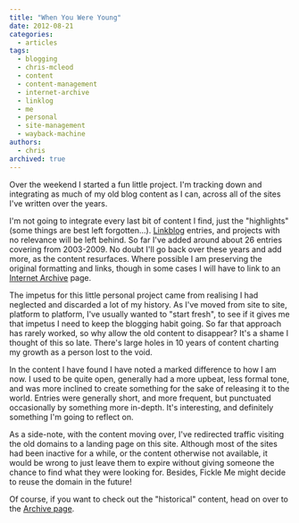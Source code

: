 ```yaml
---
title: "When You Were Young"
date: 2012-08-21
categories:
  - articles
tags:
  - blogging
  - chris-mcleod
  - content
  - content-management
  - internet-archive
  - linklog
  - me
  - personal
  - site-management
  - wayback-machine
authors:
  - chris
archived: true
---
```


Over the weekend I started a fun little project. I'm tracking down and integrating as much of my old blog content as I can, across all of the sites I've written over the years.

I'm not going to integrate every last bit of content I find, just the "highlights" (some things are best left forgotten...). [Linkblog](http://en.wikipedia.org/wiki/Linklog) entries, and projects with no relevance will be left behind. So far I've added around about 26 entries covering from 2003-2009. No doubt I'll go back over these years and add more, as the content resurfaces. Where possible I am preserving the original formatting and links, though in some cases I will have to link to an [Internet Archive](http://www.archive.org "Internet Archive") page.

The impetus for this little personal project came from realising I had neglected and discarded a lot of my history. As I've moved from site to site, platform to platform, I've usually wanted to "start fresh", to see if it gives me that impetus I need to keep the blogging habit going. So far that approach has rarely worked, so why allow the old content to disappear? It's a shame I thought of this so late. There's large holes in 10 years of content charting my growth as a person lost to the void.

In the content I have found I have noted a marked difference to how I am now. I used to be quite open, generally had a more upbeat, less formal tone, and was more inclined to create something for the sake of releasing it to the world. Entries were generally short, and more frequent, but punctuated occasionally by something more in-depth. It's interesting, and definitely something I'm going to reflect on.

As a side-note, with the content moving over, I've redirected traffic visiting the old domains to a landing page on this site. Although most of the sites had been inactive for a while, or the content otherwise not available, it would be wrong to just leave them to expire without giving someone the chance to find what they were looking for. Besides, Fickle Me might decide to reuse the domain in the future!

Of course, if you want to check out the "historical" content, head on over to the [Archive page](https://mrkapowski.com/sitemap "Archives").

